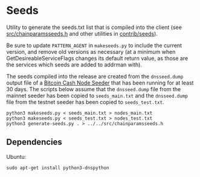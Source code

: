 # Seeds

Utility to generate the seeds.txt list that is compiled into the client
(see [src/chainparamsseeds.h](/src/chainparamsseeds.h) and other utilities in [contrib/seeds](/contrib/seeds)).

Be sure to update `PATTERN_AGENT` in `makeseeds.py` to include the current version,
and remove old versions as necessary (at a minimum when GetDesireableServiceFlags
changes its default return value, as those are the services which seeds are added
to addrman with).

The seeds compiled into the release are created from the `dnsseed.dump` output file of a
[Bitcoin Cash Node Seeder](/src/seeder) that has been running for at least 30 days. The scripts
below assume that the `dnsseed.dump` file from the mainnet seeder has been copied to
`seeds_main.txt` and the `dnsseed.dump` file from the testnet seeder has been copied to
`seeds_test.txt`.

    python3 makeseeds.py < seeds_main.txt > nodes_main.txt
    python3 makeseeds.py < seeds_test.txt > nodes_test.txt
    python3 generate-seeds.py . > ../../src/chainparamsseeds.h

## Dependencies

Ubuntu:

    sudo apt-get install python3-dnspython
